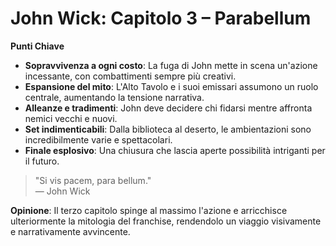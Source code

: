 # John Wick: Capitolo 3 – Parabellum 

**Punti Chiave**
- **Sopravvivenza a ogni costo**: La fuga di John mette in scena un'azione incessante, con combattimenti sempre più creativi.
- **Espansione del mito**: L'Alto Tavolo e i suoi emissari assumono un ruolo centrale, aumentando la tensione narrativa.
- **Alleanze e tradimenti**: John deve decidere chi fidarsi mentre affronta nemici vecchi e nuovi.
- **Set indimenticabili**: Dalla biblioteca al deserto, le ambientazioni sono incredibilmente varie e spettacolari.
- **Finale esplosivo**: Una chiusura che lascia aperte possibilità intriganti per il futuro.

> "Si vis pacem, para bellum."  
> — John Wick

**Opinione**: Il terzo capitolo spinge al massimo l'azione e arricchisce ulteriormente la mitologia del franchise, rendendolo un viaggio visivamente e narrativamente avvincente.
